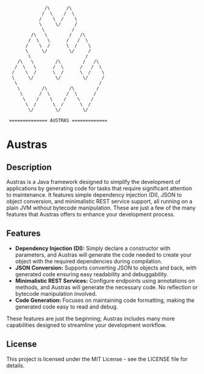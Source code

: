 ```
              /\      /\
             /  \    /  \         
            /    \  /    \ 
            \     \/     /   
             \          /        
         /\   \        /   /\ 
        /  \   \      /   /  \
       /    \  /      \  /    \
       \     \/        \/     /
        \                    /
    /\   \        /\        /   /\
   /  \   \      /  \      /   /  \
  /    \  /      \  /      \  /    \
  \     \/        \/        \/     /
   \                              / 
    \        /\        /\        /
     \      /  \      /  \      /
      \    /    \    /    \    /
       \  /      \  /      \  /
        \/        \/        \/ 
        
 ============== AUSTRAS ============= 
```

# Austras

## Description

Austras is a Java framework designed to simplify the development of applications by generating code for tasks that 
require significant attention to maintenance. It features simple dependency injection (DI), JSON to object conversion, 
and minimalistic REST service support, all running on a plain JVM without bytecode manipulation. 
These are just a few of the many features that Austras offers to enhance your development process.

## Features

- **Dependency Injection (DI):** Simply declare a constructor with parameters, and Austras will generate the code needed 
   to create your object with the required dependencies during compilation.
- **JSON Conversion:** Supports converting JSON to objects and back, with generated code ensuring easy readability and 
   debuggability.
- **Minimalistic REST Services:** Configure endpoints using annotations on methods, and Austras will generate the 
   necessary code. No reflection or bytecode manipulation involved.
- **Code Generation:** Focuses on maintaining code formatting, making the generated code easy to read and debug.

These features are just the beginning; Austras includes many more capabilities designed to streamline your development 
workflow.

## License

This project is licensed under the MIT License - see the LICENSE file for details.
